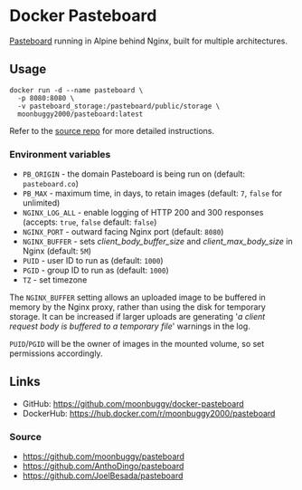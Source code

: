 # Docker Pasteboard
[Pasteboard][source-repo] running in Alpine behind Nginx, built for multiple architectures.

## Usage
```
docker run -d --name pasteboard \
  -p 8080:8080 \
  -v pasteboard_storage:/pasteboard/public/storage \
  moonbuggy2000/pasteboard:latest
```

Refer to the [source repo][source-repo] for more detailed instructions.

### Environment variables
*   `PB_ORIGIN`      - the domain Pasteboard is being run on (default: `pasteboard.co`)
*   `PB_MAX`         - maximum time, in days, to retain images (default: `7`, `false` for unlimited)
*   `NGINX_LOG_ALL`  - enable logging of HTTP 200 and 300 responses (accepts: `true`, `false` default: `false`)
*   `NGINX_PORT`     - outward facing Nginx port (default: `8080`)
*   `NGINX_BUFFER`   - sets _client_body_buffer_size_ and _client_max_body_size_ in Nginx (default: `5M`)
*   `PUID`           - user ID to run as (default: `1000`)
*   `PGID`           - group ID to run as (default: `1000`)
*   `TZ`             - set timezone

The `NGINX_BUFFER` setting allows an uploaded image to be buffered in memory by the Nginx proxy, rather than using the disk for temporary storage. It can be increased if larger uploads are generating '_a client request body is buffered to a temporary file_' warnings in the log.

`PUID`/`PGID` will be the owner of images in the mounted volume, so set permissions accordingly.

## Links
*   GitHub: <https://github.com/moonbuggy/docker-pasteboard>
*   DockerHub: <https://hub.docker.com/r/moonbuggy2000/pasteboard>


### Source
*   <https://github.com/moonbuggy/pasteboard>
*   <https://github.com/AnthoDingo/pasteboard>
*   <https://github.com/JoelBesada/pasteboard>

[source-repo]: https://github.com/moonbuggy/pasteboard
